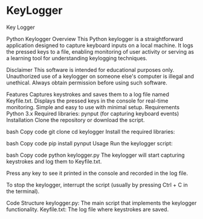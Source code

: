 # KeyLogger
Key Logger

Python Keylogger
Overview
This Python keylogger is a straightforward application designed to capture keyboard inputs on a local machine. It logs the pressed keys to a file, enabling monitoring of user activity or serving as a learning tool for understanding keylogging techniques.

Disclaimer
This software is intended for educational purposes only. Unauthorized use of a keylogger on someone else's computer is illegal and unethical. Always obtain permission before using such software.

Features
Captures keystrokes and saves them to a log file named Keyfile.txt.
Displays the pressed keys in the console for real-time monitoring.
Simple and easy to use with minimal setup.
Requirements
Python 3.x
Required libraries:
pynput (for capturing keyboard events)
Installation
Clone the repository or download the script.

bash
Copy code
git clone <repository-url>
cd keylogger
Install the required libraries:

bash
Copy code
pip install pynput
Usage
Run the keylogger script:

bash
Copy code
python keylogger.py
The keylogger will start capturing keystrokes and log them to Keyfile.txt.

Press any key to see it printed in the console and recorded in the log file.

To stop the keylogger, interrupt the script (usually by pressing Ctrl + C in the terminal).

Code Structure
keylogger.py: The main script that implements the keylogger functionality.
Keyfile.txt: The log file where keystrokes are saved.
